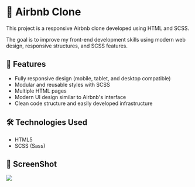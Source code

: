 # 🏡 Airbnb Clone

This project is a responsive Airbnb clone developed using HTML and SCSS.

The goal is to improve my front-end development skills using modern web design, responsive structures, and SCSS features.

## 🚀 Features

- Fully responsive design (mobile, tablet, and desktop compatible)
- Modular and reusable styles with SCSS
- Multiple HTML pages
- Modern UI design similar to Airbnb's interface
- Clean code structure and easily developed infrastructure

## 🛠️ Technologies Used

- HTML5
- SCSS (Sass)

## 📸 ScreenShot

<img src="airbnb-clone.gif"/>
